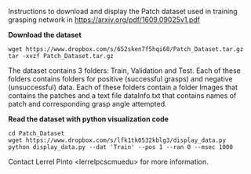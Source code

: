 Instructions to download and display the Patch dataset used in training grasping network in
https://arxiv.org/pdf/1609.09025v1.pdf

**Download the dataset**
```
wget https://www.dropbox.com/s/652sken7f5hqi68/Patch_Dataset.tar.gz
tar -xvzf Patch_Dataset.tar.gz
```
The dataset contains 3 folders: Train, Validation and Test.
Each of these folders contains folders for positive (successful grasps) and negative (unsuccessful) data. Each of these folders contain a folder Images that contains the patches and a text file dataInfo.txt that contains names of patch and corresponding grasp angle attempted.

**Read the dataset with python visualization code**
```
cd Patch_Dataset
wget https://www.dropbox.com/s/lfk1tk0532kblg3/display_data.py
python display_data.py --dat 'Train' --pos 1 --ran 0 --msec 1000
```

Contact Lerrel Pinto <lerrelp<at>cs<dot>cmu<dot>edu> for more information.
